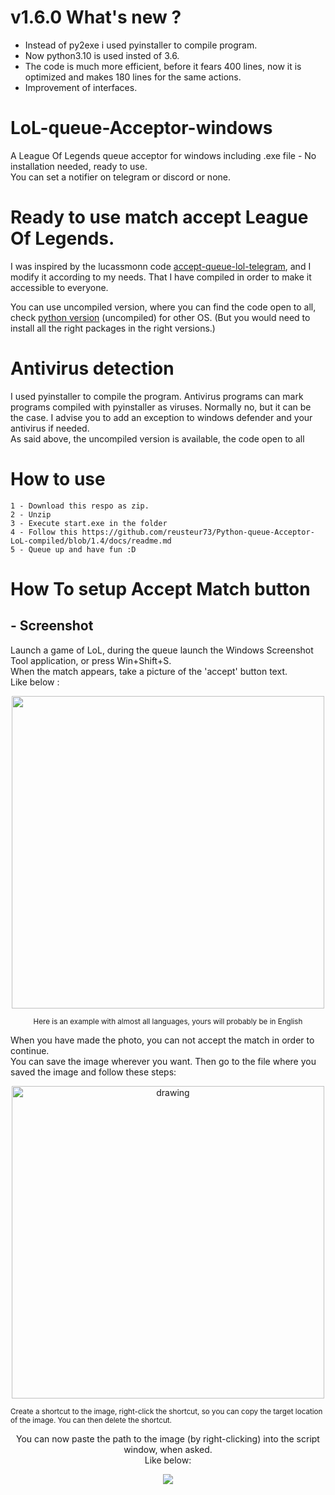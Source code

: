 # v1.6.0 What's new ?
- Instead of py2exe i used pyinstaller to compile program.
- Now python3.10 is used insted of 3.6.
- The code is much more efficient, before it fears 400 lines, now it is optimized and makes 180 lines for the same actions.
- Improvement of interfaces.

# LoL-queue-Acceptor-windows
A League Of Legends queue acceptor for windows including .exe file - No installation needed, ready to use. <br>
You can set a notifier on telegram or discord or none.

# Ready to use match accept League Of Legends.
I was inspired by the lucassmonn code
[accept-queue-lol-telegram](https://github.com/lucassmonn/accept-queue-lol-telegram), and I modify it according to my needs. That I have compiled in order to make it accessible to everyone.

You can use uncompiled version, where you can find the code open to all, check [python version](https://github.com/reusteur73/LoL_auto_queue_acceptor) (uncompiled) for other OS. (But you would need to install all the right packages in the right versions.)
# Antivirus detection

I used pyinstaller to compile the program.
Antivirus programs can mark programs compiled with pyinstaller as viruses. Normally no, but it can be the case.
I advise you to add an exception to windows defender and your antivirus if needed.  
As said above, the uncompiled version is available, the code open to all

# How to use

    1 - Download this respo as zip.  
    2 - Unzip
    3 - Execute start.exe in the folder  
    4 - Follow this https://github.com/reusteur73/Python-queue-Acceptor-LoL-compiled/blob/1.4/docs/readme.md
    5 - Queue up and have fun :D
 # How To setup Accept Match button

## - Screenshot

Launch a game of LoL, during the queue launch the Windows Screenshot Tool application, or press Win+Shift+S. <br>
When the match appears, take a picture of the 'accept' button text. <br>Like below : 
<p align="center">
<img src="docs/exemple1.PNG"width="500"/>
</p>
<p style="text-align: center;"><sup>Here is an example with almost all languages, yours will probably be in English</sup></p>
When you have made the photo, you can not accept the match in order to continue.<br>
You can save the image wherever you want. Then go to the file where you saved the image and follow these steps:<br>

<p align="center">
<img src="docs/exemple2.gif" alt="drawing" width="500" style="text-align: center;"/>
</p>
<p style="align: center;"><sup>Create a shortcut to the image, right-click the shortcut, so you can copy the target location of the image. You can then delete the shortcut.</sup></p>

<p align="center">You can now paste the path to the image (by right-clicking) into the script window, when asked. <br>Like below:</p>
<p align="center">
<img src="docs/exemple3.gif" width=""/>
</p>
